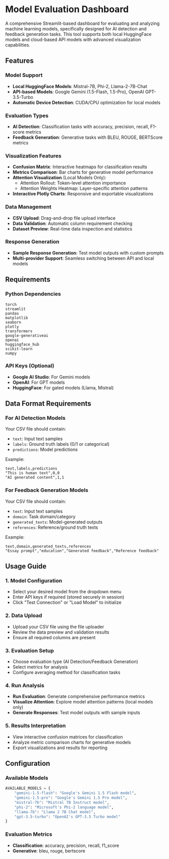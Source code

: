 # Model Evaluation Dashboard

A comprehensive Streamlit-based dashboard for evaluating and analyzing machine learning models, specifically designed for AI detection and feedback generation tasks. This tool supports both local HuggingFace models and cloud-based API models with advanced visualization capabilities.

## Features

### Model Support
- **Local HuggingFace Models**: Mistral-7B, Phi-2, Llama-2-7B-Chat
- **API-based Models**: Google Gemini (1.5-Flash, 1.5-Pro), OpenAI GPT-3.5-Turbo
- **Automatic Device Detection**: CUDA/CPU optimization for local models

### Evaluation Types
- **AI Detection**: Classification tasks with accuracy, precision, recall, F1-score metrics
- **Feedback Generation**: Generative tasks with BLEU, ROUGE, BERTScore metrics

### Visualization Features
- **Confusion Matrix**: Interactive heatmaps for classification results
- **Metrics Comparison**: Bar charts for generative model performance
- **Attention Visualization** (Local Models Only):
  - Attention Rollout: Token-level attention importance
  - Attention Weights Heatmap: Layer-specific attention patterns
- **Interactive Plotly Charts**: Responsive and exportable visualizations

### Data Management
- **CSV Upload**: Drag-and-drop file upload interface
- **Data Validation**: Automatic column requirement checking
- **Dataset Preview**: Real-time data inspection and statistics

### Response Generation
- **Sample Response Generation**: Test model outputs with custom prompts
- **Multi-provider Support**: Seamless switching between API and local models

## Requirements

### Python Dependencies
```
torch
streamlit
pandas
matplotlib
seaborn
plotly
transformers
google-generativeai
openai
huggingface_hub
scikit-learn
numpy
```

### API Keys (Optional)
- **Google AI Studio**: For Gemini models
- **OpenAI**: For GPT models
- **HuggingFace**: For gated models (Llama, Mistral)


## Data Format Requirements

### For AI Detection Models
Your CSV file should contain:
- `text`: Input text samples
- `labels`: Ground truth labels (0/1 or categorical)
- `predictions`: Model predictions

Example:
```csv
text,labels,predictions
"This is human text",0,0
"AI generated content",1,1
```

### For Feedback Generation Models
Your CSV file should contain:
- `text`: Input text samples
- `domain`: Task domain/category
- `generated_texts`: Model-generated outputs
- `references`: Reference/ground truth texts

Example:
```csv
text,domain,generated_texts,references
"Essay prompt","education","Generated feedback","Reference feedback"
```

##  Usage Guide

### 1. Model Configuration
- Select your desired model from the dropdown menu
- Enter API keys if required (stored securely in session)
- Click "Test Connection" or "Load Model" to initialize

### 2. Data Upload
- Upload your CSV file using the file uploader
- Review the data preview and validation results
- Ensure all required columns are present

### 3. Evaluation Setup
- Choose evaluation type (AI Detection/Feedback Generation)
- Select metrics for analysis
- Configure averaging method for classification tasks

### 4. Run Analysis
- **Run Evaluation**: Generate comprehensive performance metrics
- **Visualize Attention**: Explore model attention patterns (local models only)
- **Generate Responses**: Test model outputs with sample inputs

### 5. Results Interpretation
- View interactive confusion matrices for classification
- Analyze metric comparison charts for generative models
- Export visualizations and results for reporting

##  Configuration

### Available Models
```python
AVAILABLE_MODELS = {
    "gemini-1.5-flash": "Google's Gemini 1.5 Flash model",
    "gemini-1.5-pro": "Google's Gemini 1.5 Pro model", 
    "mistral-7b": "Mistral 7B Instruct model",
    "phi-2": "Microsoft's Phi-2 language model",
    "llama-7b": "Llama 2 7B Chat model",
    "gpt-3.5-turbo": "OpenAI's GPT-3.5 Turbo model"
}
```

### Evaluation Metrics
- **Classification**: accuracy, precision, recall, f1_score
- **Generative**: bleu, rouge, bertscore

